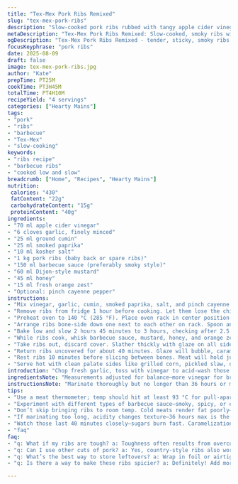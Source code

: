 ```yaml
---
title: "Tex-Mex Pork Ribs Remixed"
slug: "tex-mex-pork-ribs"
description: "Slow-cooked pork ribs rubbed with tangy apple cider vinegar and fresh garlic, layered with smoky cumin and smoked paprika instead of traditional tex-mex mix. Marinated for depth, baked low and slow until falling-off-the-bone tender. Glazed with spicy chipotle and orange zest honey mustard. Ideal for when you want smoky, bright, and sticky ribs with a subtle heat hit and sweet brightness. Gluten, dairy, egg, nut free. Substitutions suggested if unavailable ingredients or equipment. Measured times adjusted; visual cues prioritized for doneness."
metaDescription: "Tex-Mex Pork Ribs Remixed: Slow-cooked, smoky ribs with a tangy glaze. Perfect for gathering around grilled favorites."
ogDescription: "Tex-Mex Pork Ribs Remixed - tender, sticky, smoky ribs that deliver a flavorful punch. Perfect for casual gatherings where good food is a must."
focusKeyphrase: "pork ribs"
date: 2025-08-09
draft: false
image: tex-mex-pork-ribs.jpg
author: "Kate"
prepTime: PT25M
cookTime: PT3H45M
totalTime: PT4H10M
recipeYield: "4 servings"
categories: ["Hearty Mains"]
tags:
- "pork"
- "ribs"
- "barbecue"
- "Tex-Mex"
- "slow-cooking"
keywords:
- "ribs recipe"
- "barbecue ribs"
- "cooked low and slow"
breadcrumb: ["Home", "Recipes", "Hearty Mains"]
nutrition: 
 calories: "430"
 fatContent: "22g"
 carbohydrateContent: "15g"
 proteinContent: "40g"
ingredients:
- "70 ml apple cider vinegar"
- "6 cloves garlic, finely minced"
- "25 ml ground cumin"
- "25 ml smoked paprika"
- "10 ml kosher salt"
- "1 kg pork ribs (baby back or spare ribs)"
- "150 ml barbecue sauce (preferably smoky style)"
- "60 ml Dijon-style mustard"
- "45 ml honey"
- "15 ml fresh orange zest"
- "Optional: pinch cayenne pepper"
instructions:
- "Mix vinegar, garlic, cumin, smoked paprika, salt, and pinch cayenne if using, in a large mixing bowl. Rub ribs with this marinade, pressing firmly to coat surface. Use hands, really get it in. Cover tightly with plastic wrap. Refrigerate minimum 2 hours, up to 36 hours for deeper flavor. Long marinade draws acid in but don't overdo or meat texture suffers."
- "Remove ribs from fridge 1 hour before cooking. Let them lose the chill, come close to room temperature. This ensures even cooking and helps render fat better."
- "Preheat oven to 140 °C (285 °F). Place oven rack in center position. Line rimmed baking sheet with foil for easier cleanup. Set a wire rack on top so ribs rest off the base, air circulates well, prevents steaming and soggy bark."
- "Arrange ribs bone-side down one next to each other on rack. Spoon any leftover marinade over. Cover loosely with foil to trap moisture at start, avoid drying out."
- "Bake low and slow 2 hours 45 minutes to 3 hours, checking after 2.5 hours. The forks should glide into the meat with slight resistance. Meat shrinks back from bones visibly. Look for deep mahogany color developing."
- "While ribs cook, whisk barbecue sauce, mustard, honey, and orange zest into a glaze. Adjust sweetness or tang by adding a little vinegar or more honey. Keep glaze warm."
- "Take ribs out, discard cover. Slather thickly with glaze on all sides. Increase oven temp to 165 °C (330 °F) or switch grill setting if using barbecue with lid closed."
- "Return ribs uncovered for about 40 minutes. Glaze will bubble, caramelize with small char spots. Watch carefully in last 10 minutes to avoid burning. Ribs should be tacky, sticky, with caramel cracking slightly when touched."
- "Rest ribs 10 minutes before slicing between bones. Meat will hold juices but still be tender to touch and pull apart cleanly."
- "Serve hot with clean palate sides like grilled corn, pickled slaw, or simple greens to cut richness."
introduction: "Chop fresh garlic, toss with vinegar to acid-wash those ribs good early on. This isn’t your fast weeknight fix; it’s slow, all day kinda magic. Skip pre-made tex-mex powder. Pull out cumin, smoked paprika—real stuff—layer flavors. Salt scrubs deep, we want that tender yield, not dry chew. Ribs come close to room temp first—skip this and you bake chilled meat, won’t render fat right, rubbery texture waits. Coating ribs not slathering—you want all surfaces flavor kissed, no patchy spots. Foil cover keeps steam trapped early, but not sealed airtight—trap enough so ribs don’t dry but allow bark formation later. Egg wash? Save that for other cuts. When you see meat pulling sharply off bones and fork slides with slight tug, start glaze. Sticky glaze caramelizes quickly top heat, crackle under grill. Resting traps heat and juices; slice after that and you get perfect yield, no dry stringy bits. Serve warm, with acidic sides — coleslaw, pickles, or just charred lemons. Ribs whisper, not shout. Listen well."
ingredientsNote: "Measurements adjusted for balance—more vinegar for brightness, less paprika for subtlety. Smoked paprika replaces tex-mex powder, gives smoky tone without overwhelming spice blends. Honey doubled for a deeper glaze shine and sticky mouthfeel. Orange zest brightens with lift, optional cayenne adds heat without harshness—a flexible heat level you control. Garlic minced fresh—not powdered—for pungent sharpness that mellows with long marinating. Barbecue sauce swapped in place of ketchup to reduce sweetness and add smoky complexity. Mustard kept Dijon style; sharper than yellow but blends smoothly. If you miss smoked paprika, regular paprika plus a pinch of liquid smoke does well. No oven? Use covered grill, cook indirect low heat, check temperature with meat thermometer if unsure. If you can’t marinate full time, let it sit longer during final rest before searing glaze."
instructionsNote: "Marinate thoroughly but no longer than 36 hours or meat texture turns mushy due to acidity. Bring ribs to room temp before cooking for even heat penetration. Use wire rack so ribs aren’t sitting in fat—prevents sogginess, helps bark form. Cover loosely with foil early to trap moisture, prevent drying but avoid steaming lids that block crust formation—remove foil mid-cook. Visual cues matter: meat pulling back from bones signals near doneness, fork test for tenderness better than strict timing. Glazing at end gives sticky, tacky finish—apply thick layer, give glaze time to bubble and caramelize. Watch carefully or glaze burns easily with sugars. Rest before serving holds juices; slicing hot causes drip loss. If glaze burns, lower heat, add glaze in thinner layers. Pair with bright, acidic sides to balance fatty richness. The rule: cook low and slow, increase heat only to caramelize glaze at finish, never rush ribs."
tips:
- "Use a meat thermometer; temp should hit at least 93 °C for pull-apart texture. If you lack a thermometer, meat pulling back from bones signals readiness."
- "Experiment with different types of barbecue sauce—smoky, spicy, or even whiskey-infused—each brings unique notes. Customize according to taste."
- "Don’t skip bringing ribs to room temp. Cold meats render fat poorly—yields rubbery results. Always rest after cooking too; seals those juices."
- "If marinating too long, acidity changes texture—36 hours max is the rule. Use a shorter marination if time’s tight but still let flavors seep."
- "Watch those last 40 minutes closely—sugars burn fast. Caramelization is key; if it chars quickly, pull temp back and monitor."
- "faq"
faq:
- "q: What if my ribs are tough? a: Toughness often results from overcooking; temp should stay low, moisture is crucial. Use foil to trap steam."
- "q: Can I use other cuts of pork? a: Yes, country-style ribs also work. Just adjust cooking time. Bone-in is best for flavor but not mandatory."
- "q: What’s the best way to store leftovers? a: Wrap in foil or airtight container. Refrigerate for up to four days. Reheat gently to avoid dry meat."
- "q: Is there a way to make these ribs spicier? a: Definitely! Add more cayenne or a dash of hot sauce to marinade. Adjust based on heat preference."

---
```

